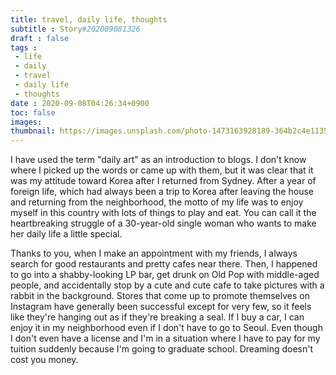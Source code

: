 ```yaml
---
title: travel, daily life, thoughts
subtitle : Story#202009081326
draft : false
tags :
 - life
 - daily
 - travel
 - daily life
 - thoughts
date : 2020-09-08T04:26:34+0900
toc: false
images: 
thumbnail: https://images.unsplash.com/photo-1473163928189-364b2c4e1135?ixlib=rb-1.2.1&q=80&fm=jpg&crop=entropy&cs=tinysrgb&w=1080&fit=max&ixid=eyJhcHBfaWQiOjE1NTU0OX0
---
```


I have used the term "daily art" as an introduction to blogs. I don't know where I picked up the words or came up with them, but it was clear that it was my attitude toward Korea after I returned from Sydney. After a year of foreign life, which had always been a trip to Korea after leaving the house and returning from the neighborhood, the motto of my life was to enjoy myself in this country with lots of things to play and eat. You can call it the heartbreaking struggle of a 30-year-old single woman who wants to make her daily life a little special.  

Thanks to you, when I make an appointment with my friends, I always search for good restaurants and pretty cafes near there. Then, I happened to go into a shabby-looking LP bar, get drunk on Old Pop with middle-aged people, and accidentally stop by a cute and cute cafe to take pictures with a rabbit in the background. Stores that come up to promote themselves on Instagram have generally been successful except for very few, so it feels like they're hanging out as if they're breaking a seal. If I buy a car, I can enjoy it in my neighborhood even if I don't have to go to Seoul. Even though I don't even have a license and I'm in a situation where I have to pay for my tuition suddenly because I'm going to graduate school. Dreaming doesn't cost you money.  

